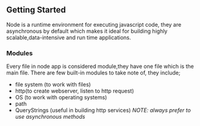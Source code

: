 ## Getting Started
Node is a runtime environment for executing javascript code, they are asynchronous by default which makes it ideal for building highly scalable,data-intensive and run time applications.

### Modules
Every file in node app is considered module,they have one file which is the main file.
There are few built-in modules to take note of, they include;
- file system (to work with files)
- http(to create webserver, listen to http request)
- OS (to work with operating systems)
- path
- QueryStrings (useful in building http services)
*NOTE: always prefer to use asynchronous methods*
